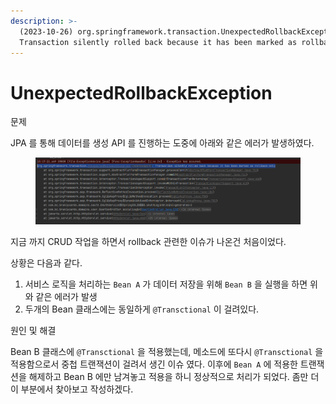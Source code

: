 ```yaml
---
description: >-
  (2023-10-26) org.springframework.transaction.UnexpectedRollbackException:
  Transaction silently rolled back because it has been marked as rollback-only
---
```


# UnexpectedRollbackException

문제&#x20;

JPA 를 통해 데이터를 생성 API 를 진행하는 도중에 아래와 같은 에러가 발생하였다.&#x20;

<figure><img src="../../../.gitbook/assets/image (3).png" alt=""><figcaption></figcaption></figure>

지금 까지 CRUD 작업을 하면서 rollback 관련한 이슈가 나온건 처음이었다.&#x20;

상황은 다음과 같다.

1. 서비스 로직을 처리하는 `Bean A` 가 데이터 저장을 위해 `Bean B`  을 실행을 하면 위와 같은 에러가 발생&#x20;
2. 두개의 Bean 클래스에는 동일하게 `@Transctional` 이 걸려있다.



원인 및 해결

Bean B 클래스에 `@Transctional` 을 적용했는데, 메소드에 또다시 `@Transctional` 을 적용함으로서 중첩 트랜잭션이 걸려서 생긴 이슈 였다. 이후에 `Bean A` 에 적용한 트랜잭션을 해제하고 Bean B 에만 남겨놓고 적용을 하니 정상적으로 처리가 되었다. 좀만 더 이 부분에서 찾아보고 작성하겠다.
